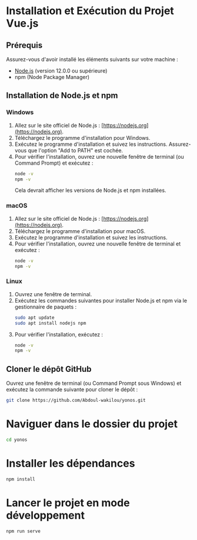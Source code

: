 # Installation et Exécution du Projet Vue.js

## Prérequis

Assurez-vous d'avoir installé les éléments suivants sur votre machine :

- [Node.js](https://nodejs.org) (version 12.0.0 ou supérieure)
- npm (Node Package Manager)

## Installation de Node.js et npm

### Windows

1. Allez sur le site officiel de Node.js : [https://nodejs.org](https://nodejs.org).
2. Téléchargez le programme d'installation pour Windows.
3. Exécutez le programme d'installation et suivez les instructions. Assurez-vous que l'option "Add to PATH" est cochée.
4. Pour vérifier l'installation, ouvrez une nouvelle fenêtre de terminal (ou Command Prompt) et exécutez :
    ```sh
    node -v
    npm -v
    ```
   Cela devrait afficher les versions de Node.js et npm installées.

### macOS

1. Allez sur le site officiel de Node.js : [https://nodejs.org](https://nodejs.org).
2. Téléchargez le programme d'installation pour macOS.
3. Exécutez le programme d'installation et suivez les instructions.
4. Pour vérifier l'installation, ouvrez une nouvelle fenêtre de terminal et exécutez :
    ```sh
    node -v
    npm -v
    ```

### Linux

1. Ouvrez une fenêtre de terminal.
2. Exécutez les commandes suivantes pour installer Node.js et npm via le gestionnaire de paquets :
    ```sh
    sudo apt update
    sudo apt install nodejs npm
    ```
3. Pour vérifier l'installation, exécutez :
    ```sh
    node -v
    npm -v
    ```

## Cloner le dépôt GitHub

Ouvrez une fenêtre de terminal (ou Command Prompt sous Windows) et exécutez la commande suivante pour cloner le dépôt :

```sh
git clone https://github.com/Abdoul-wakilou/yonos.git
```

# Naviguer dans le dossier du projet

```sh
cd yonos
```

# Installer les dépendances

```sh
npm install
```

# Lancer le projet en mode développement

```sh
npm run serve
```

